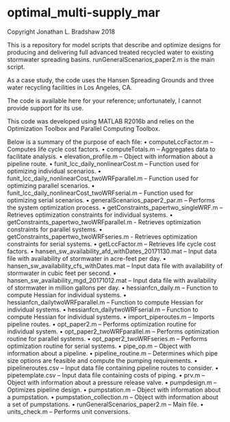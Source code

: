 # optimal_multi-supply_mar

Copyright Jonathan L. Bradshaw 2018

This is a repository for model scripts that describe and optimize designs for producing and delivering full advanced treated recycled water to existing stormwater spreading basins. runGeneralScenarios_paper2.m is the main script.

As a case study, the code uses the Hansen Spreading Grounds and three water recycling facilities in Los Angeles, CA.

The code is available here for your reference; unfortunately, I cannot provide support for its use.

This code was developed using MATLAB R2016b and relies on the Optimization Toolbox and Parallel Computing Toolbox.

Below is a summary of the purpose of each file:
•	computeLccFactor.m – Computes life cycle cost factors.
•	computeTotals.m – Aggregates data to facilitate analysis.
•	elevation_profile.m – Object with information about a pipeline route.
•	funit_lcc_daily_nonlinearCost.m – Function used for optimizing individual scenarios.
•	funit_lcc_daily_nonlinearCost_twoWRFparallel.m – Function used for optimizing parallel scenarios.
•	funit_lcc_daily_nonlinearCost_twoWRFserial.m – Function used for optimizing serial scenarios.
•	generalScenarios_paper2_par.m – Performs the system optimization process.
•	getConstraints_papertwo_singleWRF.m – Retrieves optimization constraints for individual systems.
•	getConstraints_papertwo_twoWRFparallel.m - Retrieves optimization constraints for parallel systems.
•	getConstraints_papertwo_twoWRFseries.m - Retrieves optimization constraints for serial systems.
•	getLccFactor.m – Retrieves life cycle cost factors.
•	hansen_sw_availability_afd_withDates_20171130.mat – Input data file with availability of stormwater in acre-feet per day.
•	hansen_sw_availability_cfs_withDates.mat – Input data file with availability of stormwater in cubic feet per second.
•	hansen_sw_availability_mgd_20171012.mat – Input data file with availability of stormwater in million gallons per day.
•	hessianfcn_daily.m – Function to compute Hessian for individual systems.
•	hessianfcn_dailytwoWRFparallel.m – Function to compute Hessian for individual systems.
•	hessianfcn_dailytwoWRFserial.m – Function to compute Hessian for individual systems.
•	import_piperoutes.m – Imports pipeline routes.
•	opt_paper2.m – Performs optimization routine for individual system.
•	opt_paper2_twoWRFparallel.m – Performs optimization routine for parallel systems.
•	opt_paper2_twoWRFseries.m – Performs optimization routine for serial systems.
•	pipe_op.m – Object with information about a pipeline.
•	pipeline_routine.m – Determines which pipe size options are feasible and compute the pumping requirements.
•	pipelineroutes.csv – Input data file containing pipeline routes to consider.
•	pipetemplate.csv – Input data file containing costs of piping.
•	prv.m – Object with information about a pressure release valve.
•	pumpdesign.m – Optimizes pipeline design.
•	pumpstation.m – Object with information about a pumpstation.
•	pumpstation_collection.m – Object with information about a set of pumpstations.
•	runGeneralScenarios_paper2.m – Main file.
•	units_check.m – Performs unit conversions.
